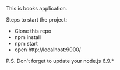 This is books application.

Steps to start the project:

* Clone this repo
* npm install
* npm start
* open http://localhost:9000/

P.S. Don't forget to update your node.js 6.9.*
